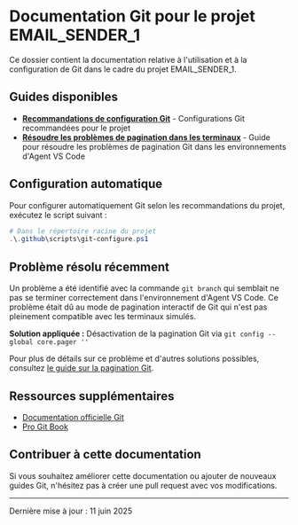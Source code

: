# Documentation Git pour le projet EMAIL_SENDER_1

Ce dossier contient la documentation relative à l'utilisation et à la configuration de Git dans le cadre du projet EMAIL_SENDER_1.

## Guides disponibles

- [**Recommandations de configuration Git**](./git-config-recommendations.md) - Configurations Git recommandées pour le projet
- [**Résoudre les problèmes de pagination dans les terminaux**](./terminal-pagination.md) - Guide pour résoudre les problèmes de pagination Git dans les environnements d'Agent VS Code

## Configuration automatique

Pour configurer automatiquement Git selon les recommandations du projet, exécutez le script suivant :

```powershell
# Dans le répertoire racine du projet
.\.github\scripts\git-configure.ps1
```

## Problème résolu récemment

Un problème a été identifié avec la commande `git branch` qui semblait ne pas se terminer correctement dans l'environnement d'Agent VS Code. Ce problème était dû au mode de pagination interactif de Git qui n'est pas pleinement compatible avec les terminaux simulés.

**Solution appliquée :** Désactivation de la pagination Git via `git config --global core.pager ''`

Pour plus de détails sur ce problème et d'autres solutions possibles, consultez [le guide sur la pagination Git](./terminal-pagination.md).

## Ressources supplémentaires

- [Documentation officielle Git](https://git-scm.com/docs)
- [Pro Git Book](https://git-scm.com/book/en/v2)

## Contribuer à cette documentation

Si vous souhaitez améliorer cette documentation ou ajouter de nouveaux guides Git, n'hésitez pas à créer une pull request avec vos modifications.

---

Dernière mise à jour : 11 juin 2025